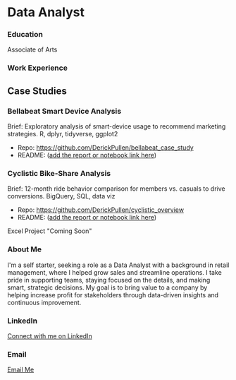 # Data Analyst

### Education
Associate of Arts

### Work Experience

## Case Studies

### Bellabeat Smart Device Analysis
Brief: Exploratory analysis of smart-device usage to recommend marketing strategies. R, dplyr, tidyverse, ggplot2
- Repo: https://github.com/DerickPullen/bellabeat_case_study
- README: ([add the report or notebook link here](https://github.com/DerickPullen/bellabeat_case_study/blob/main/README.md))

### Cyclistic Bike-Share Analysis
Brief: 12-month ride behavior comparison for members vs. casuals to drive conversions. BigQuery, SQL, data viz
- Repo: https://github.com/DerickPullen/cyclistic_overview
- README: ([add the report or notebook link here](https://github.com/DerickPullen/cyclistic_overview/blob/main/README.md))


Excel Project "Coming Soon"


### About Me
I'm a self starter, seeking a role as a Data Analyst with a background in retail management, where I helped grow sales and streamline operations. I take pride in supporting teams, staying focused on the details, and making smart, strategic decisions. My goal is to bring value to a company by helping increase profit for stakeholders through data-driven insights and continuous improvement.

### LinkedIn
[Connect with me on LinkedIn](https://www.linkedin.com/public-profile/settings?lipi=urn%3Ali%3Apage%3Ad_flagship3_profile_self_edit_contact-info%3Ba6vUdlbIQ6%2B6%2FRRFGkmCsQ%3D%3D)

### Email
[Email Me](mailto:derickanthonypullen@gmail.com)
